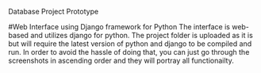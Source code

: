 Database Project Prototype

#Web Interface using Django framework for Python
The interface is web-based and utilizes django for python. The project folder is uploaded as it is but will require the latest version of python and django to be compiled and run. In order to avoid the hassle of doing that, you can just go through the screenshots in ascending order and they will portray all functionailty.
